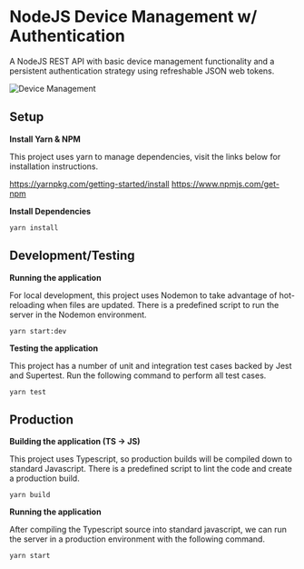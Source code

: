 # NodeJS Device Management w/ Authentication

A NodeJS REST API with basic device management functionality and a persistent authentication strategy using refreshable JSON web tokens.

![Device Management](https://github.com/pererasys/nodejs-device-auth/tree/1-setup/docs/diagram.png?raw=true)

## Setup

**Install Yarn & NPM**

This project uses yarn to manage dependencies, visit the links below for installation instructions.

https://yarnpkg.com/getting-started/install
https://www.npmjs.com/get-npm

**Install Dependencies**

```
yarn install
```

## Development/Testing

**Running the application**

For local development, this project uses Nodemon to take advantage of hot-reloading when files are updated. There is a predefined script to run the server in the Nodemon environment.

```
yarn start:dev
```

**Testing the application**

This project has a number of unit and integration test cases backed by Jest and Supertest. Run the following command to perform all test cases.

```
yarn test
```

## Production

**Building the application (TS -> JS)**

This project uses Typescript, so production builds will be compiled down to standard Javascript. There is a predefined script to lint the code and create a production build.

```
yarn build
```

**Running the application**

After compiling the Typescript source into standard javascript, we can run the server in a production environment with the following command.

```
yarn start
```
